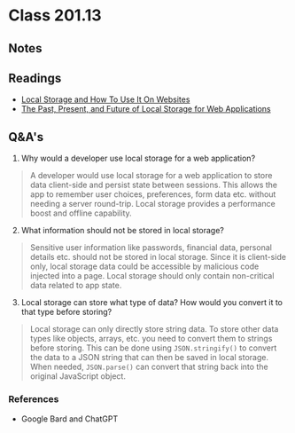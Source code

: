 # Class 201.13

## Notes


## Readings
- [Local Storage and How To Use It On Websites](https://www.smashingmagazine.com/2010/10/local-storage-and-how-to-use-it/)
- [The Past, Present, and Future of Local Storage for Web Applications](http://diveinto.html5doctor.com/storage.html)

## Q&A's
1. Why would a developer use local storage for a web application?
> A developer would use local storage for a web application to store data client-side and persist state between sessions. This allows the app to remember user choices, preferences, form data etc. without needing a server round-trip. Local storage provides a performance boost and offline capability.
2. What information should not be stored in local storage?
> Sensitive user information like passwords, financial data, personal details etc. should not be stored in local storage. Since it is client-side only, local storage data could be accessible by malicious code injected into a page. Local storage should only contain non-critical data related to app state.
3. Local storage can store what type of data? How would you convert it to that type before storing?
> Local storage can only directly store string data. To store other data types like objects, arrays, etc. you need to convert them to strings before storing. This can be done using `JSON.stringify()` to convert the data to a JSON string that can then be saved in local storage. When needed, `JSON.parse()` can convert that string back into the original JavaScript object.



### References
- Google Bard and ChatGPT





